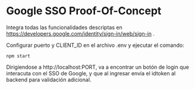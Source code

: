 # Google SSO Proof-Of-Concept

Integra todas las funcionalidades descriptas en https://developers.google.com/identity/sign-in/web/sign-in .

Configurar puerto y CLIENT_ID en el archivo .env y ejecutar el comando:

```
npm start
```

Dirigiendose a http://localhost:PORT, va a encontrar un botón de login que interacuta con el SSO de Google, 
y que al ingresar envía el idtoken al backend para validación adicional.
